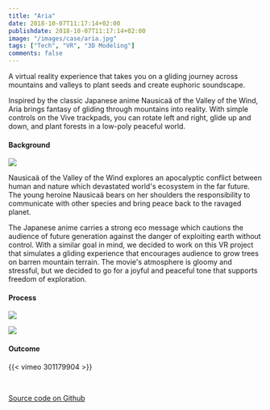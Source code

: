 ```yaml
---
title: "Aria"
date: 2018-10-07T11:17:14+02:00
publishdate: 2018-10-07T11:17:14+02:00
image: "/images/case/aria.jpg"
tags: ["Tech", "VR", "3D Modeling"]
comments: false
---
```


A virtual reality experience that takes you on a gliding journey across mountains
and valleys to plant seeds and create euphoric soundscape.

Inspired by the classic Japanese anime Nausicaä of the 
Valley of the Wind, Aria brings fantasy of gliding through mountains 
into reality. With simple controls on the Vive trackpads, 
you can rotate left and right, glide up and down, and plant
forests in a low-poly peaceful world.


#### Background
![](/images/case/nausicaa.png)

Nausicaä of the Valley of the Wind explores an apocalyptic 
conflict between human and nature which devastated
world's ecosystem in the far future. The young heroine Nausicaä bears on her
shoulders the responsibility to communicate with other
species and bring peace back to the ravaged planet.

The Japanese anime carries a strong eco message which cautions the audience of 
future generation against the danger of exploiting earth without control. With 
a similar goal in mind, we decided to work on this VR project that simulates
a gliding experience that encourages audience to grow trees on barren mountain 
terrain. The movie's atmosphere is gloomy and stressful, but we
decided to go for a joyful and peaceful tone that supports freedom of exploration.


#### Process
![](/images/case/aria-process.jpg)


![](/images/case/models.png)

 
#### Outcome

{{< vimeo 301179904 >}}


<br>

[Source code on Github](https://github.com/mingwho/valleyofthewind)
